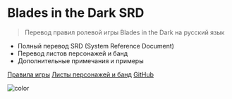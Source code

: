 # Blades in the Dark SRD

> Перевод правил ролевой игры Blades in the Dark на русский язык

- Полный перевод SRD (System Reference Document)
- Перевод листов персонажей и банд
- Дополнительные примечания и примеры

[Правила игры](HomeBrew)
[Листы персонажей и банд](https://bit.ly/blades-ru)
[GitHub](https://github.com/thechiken/myHB_RPG)

![color](#323232)